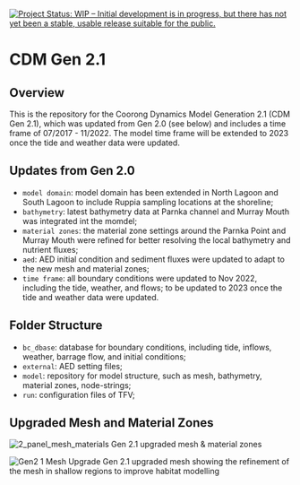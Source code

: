 [![Project Status: WIP – Initial development is in progress, but there has not yet been a stable, usable release suitable for the public.](https://www.repostatus.org/badges/latest/wip.svg)](https://www.repostatus.org/#wip)

# CDM Gen 2.1 

## Overview
This is the repository for the Coorong Dynamics Model Generation 2.1 (CDM Gen 2.1), which was updated from Gen 2.0 (see below) and includes a time frame of 07/2017 - 11/2022. The model time frame will be extended to 2023 once the tide and weather data were updated.

## Updates from Gen 2.0
- `model domain`: model domain has been extended in North Lagoon and South Lagoon to include Ruppia sampling locations at the shoreline; 
- `bathymetry`: latest bathymetry data at Parnka channel and Murray Mouth was integrated int the momdel;
- `material zones`: the material zone settings around the Parnka Point and Murray Mouth were refined for better resolving the local bathymetry and nutrient fluxes;
- `aed`: AED initial condition and sediment fluxes were updated to adapt to the new mesh and material zones;
- `time frame`: all boundary conditions were updated to Nov 2022, including the tide, weather, and flows; to be updated to 2023 once the tide and weather data were updated. 

## Folder Structure
- `bc_dbase`: database for boundary conditions, including tide, inflows, weather, barrage flow, and initial conditions; 
- `external`: AED setting files;
- `model`: repository for model structure, such as mesh, bathymetry, material zones, node-strings;
- `run`: configuration files of TFV;


## Upgraded Mesh and Material Zones

![2_panel_mesh_materials](https://github.com/AquaticEcoDynamics/CDM/assets/19967037/8f319a3e-2e8c-4f71-8466-1cf82883418c)
Gen 2.1 upgraded mesh & material zones

![Gen2 1 Mesh Upgrade](https://github.com/AquaticEcoDynamics/CDM/assets/19967037/ca38441d-19e7-41d0-b954-e7c3409d8949)
Gen 2.1 upgraded mesh showing the refinement of the mesh in shallow regions to improve habitat modelling
